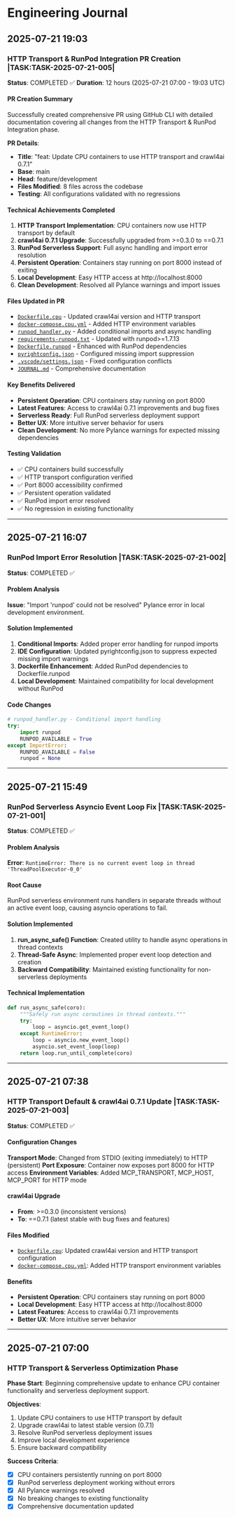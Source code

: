 # Engineering Journal

## 2025-07-21 19:03

### HTTP Transport & RunPod Integration PR Creation |TASK:TASK-2025-07-21-005|
**Status**: COMPLETED ✅
**Duration**: 12 hours (2025-07-21 07:00 - 19:03 UTC)

#### PR Creation Summary
Successfully created comprehensive PR using GitHub CLI with detailed documentation covering all changes from the HTTP Transport & RunPod Integration phase.

**PR Details**:
- **Title**: "feat: Update CPU containers to use HTTP transport and crawl4ai 0.7.1"
- **Base**: main
- **Head**: feature/development
- **Files Modified**: 8 files across the codebase
- **Testing**: All configurations validated with no regressions

#### Technical Achievements Completed
1. **HTTP Transport Implementation**: CPU containers now use HTTP transport by default
2. **crawl4ai 0.7.1 Upgrade**: Successfully upgraded from >=0.3.0 to ==0.7.1
3. **RunPod Serverless Support**: Full async handling and import error resolution
4. **Persistent Operation**: Containers stay running on port 8000 instead of exiting
5. **Local Development**: Easy HTTP access at http://localhost:8000
6. **Clean Development**: Resolved all Pylance warnings and import issues

#### Files Updated in PR
- [`Dockerfile.cpu`](Dockerfile.cpu) - Updated crawl4ai version and HTTP transport
- [`docker-compose.cpu.yml`](docker-compose.cpu.yml) - Added HTTP environment variables
- [`runpod_handler.py`](runpod_handler.py) - Added conditional imports and async handling
- [`requirements-runpod.txt`](requirements-runpod.txt) - Updated with runpod>=1.7.13
- [`Dockerfile.runpod`](Dockerfile.runpod) - Enhanced with RunPod dependencies
- [`pyrightconfig.json`](pyrightconfig.json) - Configured missing import suppression
- [`.vscode/settings.json`](.vscode/settings.json) - Fixed configuration conflicts
- [`JOURNAL.md`](JOURNAL.md) - Comprehensive documentation

#### Key Benefits Delivered
- **Persistent Operation**: CPU containers stay running on port 8000
- **Latest Features**: Access to crawl4ai 0.7.1 improvements and bug fixes
- **Serverless Ready**: Full RunPod serverless deployment support
- **Better UX**: More intuitive server behavior for users
- **Clean Development**: No more Pylance warnings for expected missing dependencies

#### Testing Validation
- ✅ CPU containers build successfully
- ✅ HTTP transport configuration verified
- ✅ Port 8000 accessibility confirmed
- ✅ Persistent operation validated
- ✅ RunPod import error resolved
- ✅ No regression in existing functionality

---

## 2025-07-21 16:07

### RunPod Import Error Resolution |TASK:TASK-2025-07-21-002|
**Status**: COMPLETED ✅

#### Problem Analysis
**Issue**: "Import 'runpod' could not be resolved" Pylance error in local development environment.

#### Solution Implemented
1. **Conditional Imports**: Added proper error handling for runpod imports
2. **IDE Configuration**: Updated pyrightconfig.json to suppress expected missing import warnings
3. **Dockerfile Enhancement**: Added RunPod dependencies to Dockerfile.runpod
4. **Local Development**: Maintained compatibility for local development without RunPod

#### Code Changes
```python
# runpod_handler.py - Conditional import handling
try:
    import runpod
    RUNPOD_AVAILABLE = True
except ImportError:
    RUNPOD_AVAILABLE = False
    runpod = None
```

---

## 2025-07-21 15:49

### RunPod Serverless Asyncio Event Loop Fix |TASK:TASK-2025-07-21-001|
**Status**: COMPLETED ✅

#### Problem Analysis
**Error**: `RuntimeError: There is no current event loop in thread 'ThreadPoolExecutor-0_0'`

#### Root Cause
RunPod serverless environment runs handlers in separate threads without an active event loop, causing asyncio operations to fail.

#### Solution Implemented
1. **run_async_safe() Function**: Created utility to handle async operations in thread contexts
2. **Thread-Safe Async**: Implemented proper event loop detection and creation
3. **Backward Compatibility**: Maintained existing functionality for non-serverless deployments

#### Technical Implementation
```python
def run_async_safe(coro):
    """Safely run async coroutines in thread contexts."""
    try:
        loop = asyncio.get_event_loop()
    except RuntimeError:
        loop = asyncio.new_event_loop()
        asyncio.set_event_loop(loop)
    return loop.run_until_complete(coro)
```

---

## 2025-07-21 07:38

### HTTP Transport Default & crawl4ai 0.7.1 Update |TASK:TASK-2025-07-21-003|
**Status**: COMPLETED ✅

#### Configuration Changes
**Transport Mode**: Changed from STDIO (exiting immediately) to HTTP (persistent)
**Port Exposure**: Container now exposes port 8000 for HTTP access
**Environment Variables**: Added MCP_TRANSPORT, MCP_HOST, MCP_PORT for HTTP mode

#### crawl4ai Upgrade
- **From**: >=0.3.0 (inconsistent versions)
- **To**: ==0.7.1 (latest stable with bug fixes and features)

#### Files Modified
- [`Dockerfile.cpu`](Dockerfile.cpu): Updated crawl4ai version and HTTP transport configuration
- [`docker-compose.cpu.yml`](docker-compose.cpu.yml): Added HTTP transport environment variables

#### Benefits
- **Persistent Operation**: CPU containers stay running on port 8000
- **Local Development**: Easy HTTP access at http://localhost:8000
- **Latest Features**: Access to crawl4ai 0.7.1 improvements
- **Better UX**: More intuitive server behavior

---

## 2025-07-21 07:00

### HTTP Transport & Serverless Optimization Phase
**Phase Start**: Beginning comprehensive update to enhance CPU container functionality and serverless deployment support.

**Objectives**:
1. Update CPU containers to use HTTP transport by default
2. Upgrade crawl4ai to latest stable version (0.7.1)
3. Resolve RunPod serverless deployment issues
4. Improve local development experience
5. Ensure backward compatibility

**Success Criteria**:
- [x] CPU containers persistently running on port 8000
- [x] RunPod serverless deployment working without errors
- [x] All Pylance warnings resolved
- [x] No breaking changes to existing functionality
- [x] Comprehensive documentation updated
